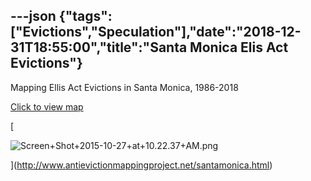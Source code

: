 ---json
{"tags":["Evictions","Speculation"],"date":"2018-12-31T18:55:00","title":"Santa Monica Elis Act Evictions"}
---

Mapping Ellis Act Evictions in Santa Monica, 1986-2018

[Click to view map](http://www.antievictionmappingproject.net/santamonica.html)

[

![Screen+Shot+2015-10-27+at+10.22.37+AM.png](/assets/uploads/Screen%2BShot%2B2015-10-27%2Bat%2B10.22.37%2BAM.png)

](http://www.antievictionmappingproject.net/santamonica.html)